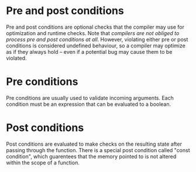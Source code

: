 # Pre and post conditions

Pre and post conditions are optional checks that the compiler may use for optimization and runtime checks. Note that _compilers are not obliged to process pre and post conditions at all_. However, violating either pre or post conditions is considered undefined behaviour, so a compiler may optimize as if they always hold – even if a potential bug may cause them to be violated.

# Pre conditions

Pre conditions are usually used to validate incoming arguments. Each condition must be an expression that can be evaluated to a boolean. 

# Post conditions

Post conditions are evaluated to make checks on the resulting state after passing through the function. There is a special post condition called "const condition", which guarentees that the memory pointed to is not altered within the scope of a function.

